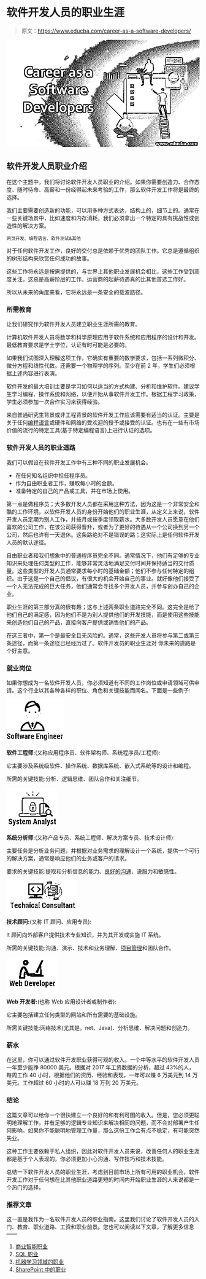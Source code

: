 # 软件开发人员的职业生涯

> 原文：<https://www.educba.com/career-as-a-software-developers/>

![Career as a Software Developers](img/f9119ff88d04764f802eccd2772c553c.png)



## 软件开发人员职业介绍

在这个主题中，我们将讨论软件开发人员职业的介绍。如果你需要创造力、合作态度、随时待命、高薪和一份经得起未来考验的工作，那么软件开发工作将是最终的选择。

我们主要需要创造新的功能，可以用多种方式表达，结构上的，细节上的。通常在一些关键场景中，比如速度和内存消耗，我们必须拿出一个特定的具有挑战性或创造性的解决方案。

<small>网页开发、编程语言、软件测试&其他</small>

对于任何软件开发工作，良好的交付总是依赖于优秀的团队工作。它总是遵循组织的树形结构来欣赏任何成功的故事。

这些工作将永远是按需提供的，与世界上其他职业发展机会相比，这些工作受到高度关注。这总是高薪阶层的工作。运营商的起薪待遇真的比其他首选工作好。

所以从未来的角度来看，它将永远是一条安全的载波路径。

### 所需教育

让我们研究作为软件开发人员建立职业生涯所需的教育。

计算机软件开发人员将数学和科学原理应用于软件系统和应用程序的设计和开发。最低教育要求是学士学位，认证有时可能是必要的。

如果我们试图深入理解这项工作，它确实有重要的数学要求，包括一系列微积分、微分方程和线性代数。还需要一个物理学的序列。至少在前 2 年，学生们必须根据上述内容进行表演。

软件开发的最大培训主要是学习如何以适当的方式构建、分析和维护软件。建议学生学习编程、操作系统和网络，以便开始从事软件开发工作。根据工程学习政策，学生必须参加一次合作实习来获得经验。

来自普通研究生背景或非工程背景的软件开发工作应该需要有适当的认证。主要是关于任何[编程语言](https://www.educba.com/mobile-app-programming-language/)或硬件和网络的受欢迎的授予或接受的认证。也有在一些有市场价值的流行的特定工具(基于特定编程语言)上进行认证的选项。

### 软件开发人员的职业道路

我们可以假设在软件开发工作中有三种不同的职业发展机会。

*   在任何知名组织中担任程序员。
*   作为自由职业者工作，赚取每小时的金额。
*   准备特定的自己的产品或工具，并在市场上使用。

第一点是做程序员；大多数开发人员都在采用这种方法，因为这是一个非常安全和酷的工作环境，以软件开发人员的身份开始他们的职业生涯，从定义上来说，软件开发人员定期为别人工作，并按月或按季度领取薪水。大多数开发人员愿意在他们喜欢的公司工作，在该公司获得晋升，或者为了更好的待遇从一个公司换到另一个公司，然后也许有一天退休。这条路绝对不是错误的路；这实际上是任何软件开发人员的默认途径。

自由职业者和我们想象中的普通程序员完全不同。通常情况下，他们有足够的专业知识来处理任何类型的工作，能够非常灵活地满足交付时间并保持适当的交付质量。这些类型的开发人员通常要求每小时的基础金额；他们不参与任何特定的组织。由于这是一个自己的倡议，有很大的机会开始自己的事业。就好像他们接受了一个人无法完成的巨大任务，他们通常会寻找多个开发人员，并参与创办自己的企业。

职业生涯的第三部分真的很有趣；这与上述两条职业道路完全不同。这完全是给了他们自己的满足感，因为他们不是为别人提供他们的开发技能，而是使用这些技能来创造他们自己的产品，直接向客户提供或销售他们的产品。

在这三者中，第一个是最安全且无风险的。通常，这些开发人员将参与第二或第三条途径，而第一条途径已经经历过了。软件开发员的职业生涯对
你未来的道路是个好主意。

### 就业岗位

如果你想成为一名软件开发人员，你必须知道有不同的工作岗位或申请领域可供申请。这个行业以其各种各样的职位、角色和关键技能而闻名。下面是一些例子:

![Software Engineer](img/78633590797bba8e0d54575d47fb3f4d.png)



**软件工程师:**(又称应用程序员、软件架构师、系统程序员/工程师):

它主要涉及系统级软件、操作系统、数据库系统、嵌入式系统等的设计和编程。

所需的关键技能:分析、逻辑思维、团队合作和关注细节。

![System Analyst](img/00b08e3a62a1b38ca3fcab7bddf3dbfe.png)



**系统分析师:**(又称产品专员、系统工程师、解决方案专员、技术设计师):

主要任务是分析业务问题，并根据对业务需求的理解设计一个系统，提供一个可行的解决方案，通常是响应他们的业务或客户的请求。

要求的关键技能:提取和分析信息的能力、[良好的沟通](https://www.educba.com/communication-skills-benefits/)、说服力和敏感性。

![Technical Consultant](img/6ff5f3da1c5971558f64fa0ccb2ca50a.png)



**技术顾问:**(又称 IT 顾问、应用专员):

It 顾问向外部客户提供技术专业知识，并为其开发或实施 IT 系统。

所需的关键技能:沟通、演示、技术和业务理解、[项目管理](https://www.educba.com/project-management-software-skills/)和团队合作。

![Web Developer](img/d7fc777aae89fbe99881e8b462c6ed44.png)



**Web 开发者:**(也称 Web 应用设计者或制作者):

它主要包括建立任何类型的网站和所有需要的基础设施。

所需关键技能:网络技术(尤其是。net、Java)、分析思维、解决问题和创造力。

### 薪水

在这里，你可以通过软件开发职业获得可观的收入。一个中等水平的软件开发人员一年至少能挣 80000 美元。根据对 2017 年工资数据的分析，超过 43%的人，每周工作 40 小时，根据他们的资历、经验和表现，一年可以赚 6 万美元到 14 万美元。工作超过 60 小时的人可以赚 18 万到 20 万美元。

### 结论

这篇文章可以给你一个很快建立一个良好的和有利可图的收入。但是，您必须更聪明地理解工作，并有足够的逻辑专业知识来解决相同的问题，而不会对部署产生任何影响。如果你不能聪明地管理工作量，那么这份工作会有点不稳定，有可能突然失业。

这种工作主要依赖于私人组织，因此对软件开发人员来说，改善任何人的职业生涯都是基于个人表现的。你必须更加小心沟通、写作技巧和技术技能。

总结一下软件开发人员的职业生涯，考虑到目前市场上所有可用的职业机会，软件开发工作对于任何想在比其他职业道路更短的时间内开始职业生涯的人来说都是一个热门的选择。

### 推荐文章

这一直是我作为一名软件开发人员的职业指南。这里我们讨论了软件开发人员的入门、教育、职业道路、工资和职业前景。您也可以阅读以下文章，了解更多信息——

1.  [商业智能职业](https://www.educba.com/career-in-business-intelligence/)
2.  [SQL 职业](https://www.educba.com/careers-in-sql/)
3.  [机器学习领域的职业](https://www.educba.com/careers-in-machine-learning/)
4.  [SharePoint 中的职业](https://www.educba.com/careers-in-sharepoint/)






